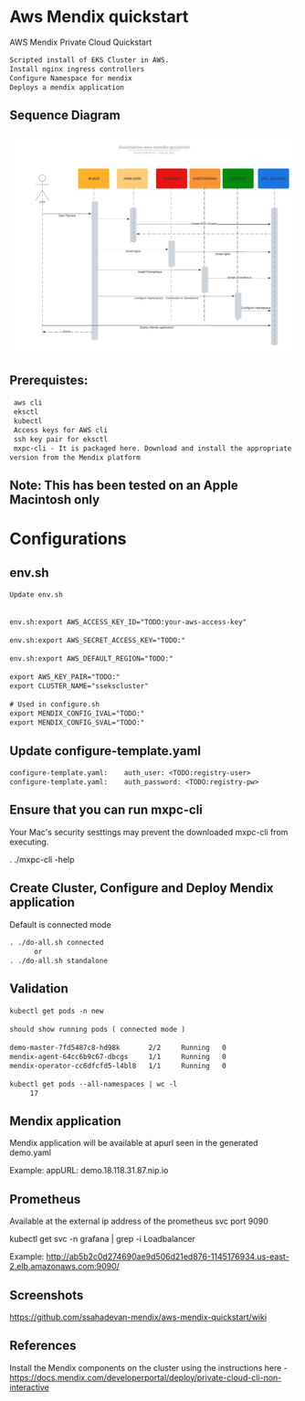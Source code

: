 # Aws Mendix quickstart
 AWS Mendix Private Cloud Quickstart

    Scripted install of EKS Cluster in AWS.
    Install nginx ingress controllers
    Configure Namespace for mendix
    Deploys a mendix application

## Sequence Diagram

![Sequence Diagram](/images/sequence.png)

## Prerequistes:

     aws cli
     eksctl
     kubectl
     Access keys for AWS cli
     ssh key pair for eksctl
     mxpc-cli - It is packaged here. Download and install the appropriate version from the Mendix platform

## Note: This has been tested on an Apple Macintosh only

# Configurations

## env.sh

    Update env.sh


    env.sh:export AWS_ACCESS_KEY_ID="TODO:your-aws-access-key"

    env.sh:export AWS_SECRET_ACCESS_KEY="TODO:"

    env.sh:export AWS_DEFAULT_REGION="TODO:"

    export AWS_KEY_PAIR="TODO:"
    export CLUSTER_NAME="ssekscluster"

    # Used in configure.sh
    export MENDIX_CONFIG_IVAL="TODO:"
    export MENDIX_CONFIG_SVAL="TODO:"

## Update configure-template.yaml

    configure-template.yaml:    auth_user: <TODO:registry-user>
    configure-template.yaml:    auth_password: <TODO:registry-pw>

## Ensure that you can run mxpc-cli
   Your Mac's security sesttings may prevent the downloaded mxpc-cli from executing.

   . ./mxpc-cli -help

## Create Cluster, Configure and Deploy Mendix application

Default is connected mode

    . ./do-all.sh connected
          or
    . ./do-all.sh standalone


## Validation

    kubectl get pods -n new

    should show running pods ( connected mode )

    demo-master-7fd5487c8-hd98k       2/2     Running   0         
    mendix-agent-64cc6b9c67-dbcgs     1/1     Running   0          
    mendix-operator-cc6dfcfd5-l4bl8   1/1     Running   0

    kubectl get pods --all-namespaces | wc -l
         17

   
## Mendix application
  Mendix application will be available at apurl seen in the generated demo.yaml

  Example:
  appURL: demo.18.118.31.87.nip.io        

## Prometheus
   Available at the external ip address of the prometheus svc port 9090

   kubectl get svc -n grafana | grep -i Loadbalancer

   Example:
   http://ab5b2c0d274690ae9d506d21ed876-1145176934.us-east-2.elb.amazonaws.com:9090/

## Screenshots

   https://github.com/ssahadevan-mendix/aws-mendix-quickstart/wiki


## References
Install the Mendix components on the cluster using the instructions here - https://docs.mendix.com/developerportal/deploy/private-cloud-cli-non-interactive
